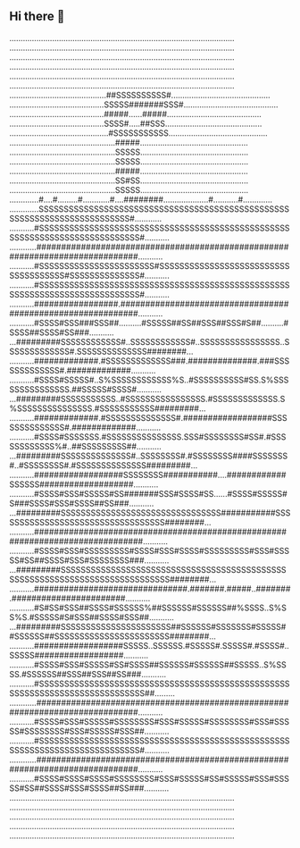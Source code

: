 ## Hi there 👋
....................................................................................................
....................................................................................................
....................................................................................................
....................................................................................................
....................................................................................................
....................................................................................................
...........................................##SSSSSSSSSS#............................................
..........................................SSSSS#######SSS#..........................................
..........................................#####......#####..........................................
..........................................SSSS#.....##SSS...........................................
............................................#SSSSSSSSSSS............................................
...............................................#####................................................
...............................................SSSSS................................................
...............................................SSSSS................................................
...............................................#####................................................
...............................................SS#SS................................................
...............................................SSSSS................................................
.............#....#.........#............#....########....................#...........#.............
.............SSSSSSSSSSSSSSSSSSSSSSSSSSSSSSSSSSSSSSSSSSSSSSSSSSSSSSSSSSSSSSSSSSSSSSSSSS#............
...........#SSSSSSSSSSSSSSSSSSSSSSSSSSSSSSSSSSSSSSSSSSSSSSSSSSSSSSSSSSSSSSSSSSSSSSSSSSSS#...........
............#############################################################################...........
...........#SSSSSSSSSSSSSSSSSSSSSSS#SSSSSSSSSSSSSSSSSSSSSSSSSSSSSSSSSSSSS#SSSSSSSSSSSSSS#...........
...........#SSSSSSSSSSSSSSSSSSSSSSSSSSSSSSSSSSSSSSSSSSSSSSSSSSSSSSSSSSSSSSSSSSSSSSSSSSSS#...........
...........#################.############################################################...........
...........#SSSS#SSS###SSS##..........#SSSSS##SS##SSS##SSS#S##..........#SSSS##SSSS#SS###...........
...#########SSSSSSSSSSSS#..SSSSSSSSSSSS#..SSSSSSSSSSSSSSSS..SSSSSSSSSSSSS#.SSSSSSSSSSSSSS########...
...........#############.#SSSSSSSSSSSSS###.##############.###SSSSSSSSSSSSS#.#############...........
...........#SSSS#SSSSS#..S%SSSSSSSSSSSS%S..#SSSSSSSSSS#SS.S%SSSSSSSSSSSSSSS.##SSSSS#SSSS#...........
...#########SSSSSSSSSSS..#SSSSSSSSSSSSSSSS.#SSSSSSSSSSSSS.S%SSSSSSSSSSSSSSS.#SSSSSSSSSSS#########...
...........#############.#SSSSSSSSSSSSSS#.##################SSSSSSSSSSSSSS#.#############...........
...........#SSSS#SSSSSSS.#SSSSSSSSSSSSSSS.SSS#SSSSSSSS#SS#.#SSSSSSSSSSSS%#..##SSSSSSSSS##...........
...#########SSSSSSSSSSSSSS#..SSSSSSSS#.#SSSSSSSS####SSSSSSS#..#SSSSSSSS#.#SSSSSSSSSSSSSS#########...
...........##################SSSSSSSS###########....############SSSSSS###################...........
...........#SSSS#SSS#SSSSS#SS#######SSS#SSSS#SS......#SSSS#SSSSS#S###SSSS#SSS#SSSS##SS###...........
...#########SSSSSSSSSSSSSSSSSSSSSSSSSSSSSSSS###########SSSSSSSSSSSSSSSSSSSSSSSSSSSSSSSSSS########...
...........##############################################################################...........
...........#SSSS#SSS#SSSSSSSSS#SSSS#SSS#SSSS#SSSSSSSSS#SSS#SSSSS#SS##SSSS#SSS#SSSSSSSS###...........
...#########SSSSSSSSSSSSSSSSSSSSSSSSSSSSSSSSSSSSSSSSSSSSSSSSSSSSSSSSSSSSSSSSSSSSSSSSSSSSS########...
...........###############################.#######.#####..#######.#######################...........
...........#S#SS#SSS##SSSS#SSSSSS%##SSSSSS#SSSSSS##%SSSS..S%SS%S.#SSSSS#S#SSS##SSSS#SSS##...........
...#########SSSSSSSSSSSSSSSSSSSSSS##SSSSSS#SSSSSSS#SSSSS##SSSSSS##SSSSSSSSSSSSSSSSSSSSSSS########...
...........##################SSSSS..SSSSSS.#SSSSS#.SSSSS#.#SSSS#..SSSSS##################...........
...........#SSSS#SSS#SSSSS#SS#SSSS##SSSSSS#SSSSSS##SSSSS..S%SSSS.#SSSSSS##SSS##SSS##SS###...........
...........#SSSSSSSSSSSSSSSSSSSSSSSSSSSSSSSSSSSSSSSSSSSSSSSSSSSSSSSSSSSSSSSSSSSSSSSSSSSSS##.........
............#############################################################################...........
...........#SSSS#SSS#SSSSS#SSSSSSSS#SSS#SSSSS#SSSSSSSS#SSS#SSSSS#SSSSSSSS#SSS#SSSSS#SSS##...........
...........#SSSSSSSSSSSSSSSSSSSSSSSSSSSSSSSSSSSSSSSSSSSSSSSSSSSSSSSSSSSSSSSSSSSSSSSSSSSS#...........
............#############################################################################...........
...........#SSSS#SSSS#SSSS#SSSSSSSS#SSS#SSSSS#SS#SSSSS#SSS#SSSSS#SS##SSSS#SSS#SSSS##SS###...........
....................................................................................................
....................................................................................................
....................................................................................................
....................................................................................................
....................................................................................................
<!--
**DebBidhi/DebBidhi** is a ✨ _special_ ✨ repository because its `README.md` (this file) appears on your GitHub profile.

Here are some ideas to get you started:

- 🔭 I’m currently working on ...
- 🌱 I’m currently learning ...
- 👯 I’m looking to collaborate on ...
- 🤔 I’m looking for help with ...
- 💬 Ask me about ...
- 📫 How to reach me: ...
- 😄 Pronouns: ...
- ⚡ Fun fact: ...
-->

